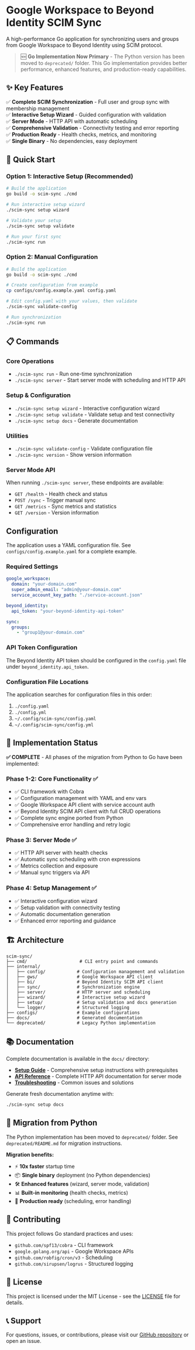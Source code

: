 # Google Workspace to Beyond Identity SCIM Sync

A high-performance Go application for synchronizing users and groups from Google Workspace to Beyond Identity using SCIM protocol.

> 🆕 **Go Implementation Now Primary** - The Python version has been moved to `deprecated/` folder. This Go implementation provides better performance, enhanced features, and production-ready capabilities.

## ✨ Key Features

✅ **Complete SCIM Synchronization** - Full user and group sync with membership management  
✅ **Interactive Setup Wizard** - Guided configuration with validation  
✅ **Server Mode** - HTTP API with automatic scheduling  
✅ **Comprehensive Validation** - Connectivity testing and error reporting  
✅ **Production Ready** - Health checks, metrics, and monitoring  
✅ **Single Binary** - No dependencies, easy deployment

## 🚀 Quick Start

### Option 1: Interactive Setup (Recommended)

```bash
# Build the application
go build -o scim-sync ./cmd

# Run interactive setup wizard
./scim-sync setup wizard

# Validate your setup
./scim-sync setup validate

# Run your first sync
./scim-sync run
```

### Option 2: Manual Configuration

```bash
# Build the application
go build -o scim-sync ./cmd

# Create configuration from example
cp configs/config.example.yaml config.yaml

# Edit config.yaml with your values, then validate
./scim-sync validate-config

# Run synchronization
./scim-sync run
```

## 📋 Commands

### Core Operations
- `./scim-sync run` - Run one-time synchronization
- `./scim-sync server` - Start server mode with scheduling and HTTP API

### Setup & Configuration  
- `./scim-sync setup wizard` - Interactive configuration wizard
- `./scim-sync setup validate` - Validate setup and test connectivity
- `./scim-sync setup docs` - Generate documentation

### Utilities
- `./scim-sync validate-config` - Validate configuration file
- `./scim-sync version` - Show version information

### Server Mode API
When running `./scim-sync server`, these endpoints are available:
- `GET /health` - Health check and status
- `POST /sync` - Trigger manual sync
- `GET /metrics` - Sync metrics and statistics
- `GET /version` - Version information

## Configuration

The application uses a YAML configuration file. See `configs/config.example.yaml` for a complete example.

### Required Settings

```yaml
google_workspace:
  domain: "your-domain.com"
  super_admin_email: "admin@your-domain.com"
  service_account_key_path: "./service-account.json"

beyond_identity:
  api_token: "your-beyond-identity-api-token"

sync:
  groups:
    - "group1@your-domain.com"
```

### API Token Configuration

The Beyond Identity API token should be configured in the `config.yaml` file under `beyond_identity.api_token`.

### Configuration File Locations

The application searches for configuration files in this order:
1. `./config.yaml`
2. `./config.yml`
3. `~/.config/scim-sync/config.yaml`
4. `~/.config/scim-sync/config.yml`

## 🎯 Implementation Status

**✅ COMPLETE** - All phases of the migration from Python to Go have been implemented:

### Phase 1-2: Core Functionality ✅
- ✅ CLI framework with Cobra
- ✅ Configuration management with YAML and env vars
- ✅ Google Workspace API client with service account auth
- ✅ Beyond Identity SCIM API client with full CRUD operations
- ✅ Complete sync engine ported from Python
- ✅ Comprehensive error handling and retry logic

### Phase 3: Server Mode ✅
- ✅ HTTP API server with health checks
- ✅ Automatic sync scheduling with cron expressions
- ✅ Metrics collection and exposure
- ✅ Manual sync triggers via API

### Phase 4: Setup Management ✅
- ✅ Interactive configuration wizard
- ✅ Setup validation with connectivity testing
- ✅ Automatic documentation generation
- ✅ Enhanced error reporting and guidance

## 🏗️ Architecture

```
scim-sync/
├── cmd/                    # CLI entry point and commands
├── internal/
│   ├── config/            # Configuration management and validation
│   ├── gws/               # Google Workspace API client
│   ├── bi/                # Beyond Identity SCIM API client  
│   ├── sync/              # Synchronization engine
│   ├── server/            # HTTP server and scheduling
│   ├── wizard/            # Interactive setup wizard
│   ├── setup/             # Setup validation and docs generation
│   └── logger/            # Structured logging
├── configs/               # Example configurations
├── docs/                  # Generated documentation
└── deprecated/            # Legacy Python implementation
```

## 📚 Documentation

Complete documentation is available in the `docs/` directory:

- **[Setup Guide](docs/SETUP.md)** - Comprehensive setup instructions with prerequisites
- **[API Reference](docs/API.md)** - Complete HTTP API documentation for server mode  
- **[Troubleshooting](docs/TROUBLESHOOTING.md)** - Common issues and solutions

Generate fresh documentation anytime with:
```bash
./scim-sync setup docs
```

## 🔄 Migration from Python

The Python implementation has been moved to `deprecated/` folder. See `deprecated/README.md` for migration instructions.

**Migration benefits:**
- ⚡ **10x faster** startup time
- 📦 **Single binary** deployment (no Python dependencies)
- 🛠️ **Enhanced features** (wizard, server mode, validation)
- 📊 **Built-in monitoring** (health checks, metrics)
- 🚀 **Production ready** (scheduling, error handling)

## 🤝 Contributing

This project follows Go standard practices and uses:
- `github.com/spf13/cobra` - CLI framework
- `google.golang.org/api` - Google Workspace APIs  
- `github.com/robfig/cron/v3` - Scheduling
- `github.com/sirupsen/logrus` - Structured logging

## 📄 License

This project is licensed under the MIT License - see the [LICENSE](LICENSE) file for details.

## 📞 Support

For questions, issues, or contributions, please visit our [GitHub repository](https://github.com/gobeyondidentity/google-workspace-provisioner) or open an issue.